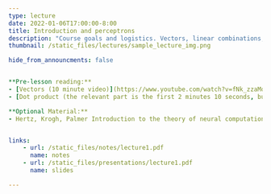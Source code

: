 ```yaml
---
type: lecture
date: 2022-01-06T17:00:00-8:00
title: Introduction and perceptrons
description: "Course goals and logistics. Vectors, linear combinations, span, matrices as linear transformations, matrix multiplication, determinants, matrix inverse, range, nullspace."
thumbnail: /static_files/lectures/sample_lecture_img.png

hide_from_announcments: false


**Pre-lesson reading:**
- [Vectors (10 minute video)](https://www.youtube.com/watch?v=fNk_zzaMoSs)
- [Dot product (the relevant part is the first 2 minutes 10 seconds, but feel free to watch the whole thing if you like)](https://www.youtube.com/watch?v=LyGKycYT2v0)

**Optional Material:**
- Hertz, Krogh, Palmer Introduction to the theory of neural computation, chapters 5 and 6


links: 
    - url: /static_files/notes/lecture1.pdf
      name: notes
    - url: /static_files/presentations/lecture1.pdf
      name: slides

---
```


